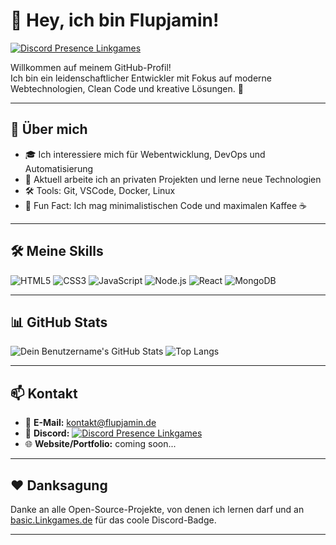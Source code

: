 # 👋 Hey, ich bin Flupjamin!

[![Discord Presence Linkgames](https://basic.Linkgames.de//api/1314266093770117130?idleMessage=I'm%20chilling%20bro&theme=dark)](https://discord.com/users/1314266093770117130)

Willkommen auf meinem GitHub-Profil!  
Ich bin ein leidenschaftlicher Entwickler mit Fokus auf moderne Webtechnologien, Clean Code und kreative Lösungen. 🚀

---

## 🧠 Über mich

- 🎓 Ich interessiere mich für Webentwicklung, DevOps und Automatisierung  
- 💼 Aktuell arbeite ich an privaten Projekten und lerne neue Technologien  
- 🛠️ Tools: Git, VSCode, Docker, Linux  
- 🧘 Fun Fact: Ich mag minimalistischen Code und maximalen Kaffee ☕  

---

## 🛠️ Meine Skills

![HTML5](https://img.shields.io/badge/-HTML5-E34F26?style=for-the-badge&logo=html5&logoColor=white)
![CSS3](https://img.shields.io/badge/-CSS3-1572B6?style=for-the-badge&logo=css3)
![JavaScript](https://img.shields.io/badge/-JavaScript-F7DF1E?style=for-the-badge&logo=javascript&logoColor=black)
![Node.js](https://img.shields.io/badge/-Node.js-339933?style=for-the-badge&logo=node.js&logoColor=white)
![React](https://img.shields.io/badge/-React-20232A?style=for-the-badge&logo=react)
![MongoDB](https://img.shields.io/badge/-MongoDB-47A248?style=for-the-badge&logo=mongodb&logoColor=white)

---

## 📊 GitHub Stats

![Dein Benutzername's GitHub Stats](https://github-readme-stats.vercel.app/api?username=dein-benutzername&show_icons=true&theme=radical)
![Top Langs](https://github-readme-stats.vercel.app/api/top-langs/?username=dein-benutzername&layout=compact&theme=radical)

---

## 📫 Kontakt

- 📧 **E-Mail:** kontakt@flupjamin.de
- 💬 **Discord:** [![Discord Presence Linkgames](https://basic.Linkgames.de//api/1314266093770117130?idleMessage=I'm%20chilling%20bro&theme=dark)](https://discord.com/users/1314266093770117130)  
- 🌐 **Website/Portfolio:** coming soon...

---

## ❤️ Danksagung

Danke an alle Open-Source-Projekte, von denen ich lernen darf und an [basic.Linkgames.de](https://basic.Linkgames.de) für das coole Discord-Badge.

---
